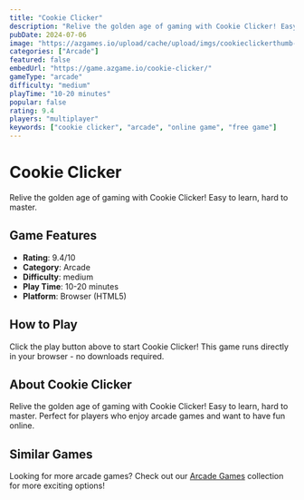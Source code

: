 ```yaml
---
title: "Cookie Clicker"
description: "Relive the golden age of gaming with Cookie Clicker! Easy to learn, hard to master."
pubDate: 2024-07-06
image: "https://azgames.io/upload/cache/upload/imgs/cookieclickerthumb-m144x144.webp"
categories: ["Arcade"]
featured: false
embedUrl: "https://game.azgame.io/cookie-clicker/"
gameType: "arcade"
difficulty: "medium"
playTime: "10-20 minutes"
popular: false
rating: 9.4
players: "multiplayer"
keywords: ["cookie clicker", "arcade", "online game", "free game"]
---
```


# Cookie Clicker

Relive the golden age of gaming with Cookie Clicker! Easy to learn, hard to master.

## Game Features

- **Rating**: 9.4/10
- **Category**: Arcade
- **Difficulty**: medium
- **Play Time**: 10-20 minutes
- **Platform**: Browser (HTML5)

## How to Play

Click the play button above to start Cookie Clicker! This game runs directly in your browser - no downloads required.

## About Cookie Clicker

Relive the golden age of gaming with Cookie Clicker! Easy to learn, hard to master. Perfect for players who enjoy arcade games and want to have fun online.

## Similar Games

Looking for more arcade games? Check out our [Arcade Games](/categories/arcade) collection for more exciting options!
